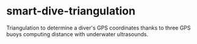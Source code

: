 # smart-dive-triangulation
Triangulation to determine a diver's GPS coordinates thanks to three GPS buoys computing distance with underwater ultrasounds.
